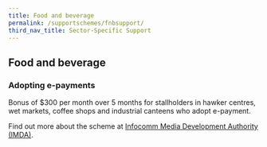 ```yaml
---
title: Food and beverage
permalink: /supportschemes/fnbsupport/
third_nav_title: Sector-Specific Support
---
```


## Food and beverage

### Adopting e-payments

Bonus of $300 per month over 5 months for stallholders in hawker centres, wet markets, coffee shops and industrial canteens who adopt e-payment.

Find out more about the scheme at <a href="https://www.imda.gov.sg/hawkersgodigital" target="_blank" rel="noopener">Infocomm Media Development Authority (IMDA)</a>.

